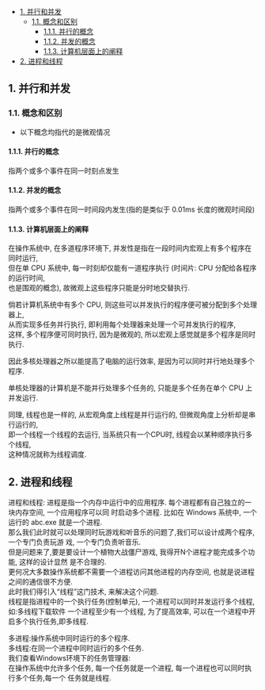 <!-- TOC -->

- [1. 并行和并发](#1-并行和并发)
  - [1.1. 概念和区别](#11-概念和区别)
    - [1.1.1. 并行的概念](#111-并行的概念)
    - [1.1.2. 并发的概念](#112-并发的概念)
    - [1.1.3. 计算机层面上的阐释](#113-计算机层面上的阐释)
- [2. 进程和线程](#2-进程和线程)

<!-- /TOC -->

## 1. 并行和并发

### 1.1. 概念和区别
- 以下概念均指代的是微观情况

#### 1.1.1. 并行的概念
指两个或多个事件在同一时刻点发生

#### 1.1.2. 并发的概念
指两个或多个事件在同一时间段内发生(指的是类似于 0.01ms 长度的微观时间段)

#### 1.1.3. 计算机层面上的阐释
在操作系统中, 在多道程序环境下, 并发性是指在一段时间内宏观上有多个程序在同时运行,  
但在单 CPU 系统中, 每一时刻却仅能有一道程序执行 (时间片: CPU 分配给各程序的运行时间,  
也是围观的概念), 故微观上这些程序只能是分时地交替执行.  

倘若计算机系统中有多个 CPU, 则这些可以并发执行的程序便可被分配到多个处理器上,  
从而实现多任务并行执行, 即利用每个处理器来处理一个可并发执行的程序,  
这样, 多个程序便可同时执行, 因为是微观的, 所以宏观上感觉就是多个程序是同时执行.  

因此多核处理器之所以能提高了电脑的运行效率, 是因为可以同时并行地处理多个程序.  

单核处理器的计算机是不能并行处理多个任务的, 只能是多个任务在单个 CPU 上并发运行.   

同理, 线程也是一样的, 从宏观角度上线程是并行运行的, 但微观角度上分析却是串行运行的,  
即一个线程一个线程的去运行, 当系统只有一个CPU时, 线程会以某种顺序执行多个线程,  
这种情况就称为线程调度. 

## 2. 进程和线程
进程和线程:
进程是指一个内存中运行中的应用程序. 每个进程都有自己独立的一块内存空间, 一个应用程序可以同
时启动多个进程. 比如在 Windows 系统中, 一个运行的 abc.exe 就是一个进程.  
那么我们此时就可以处理同时玩游戏和听音乐的问题了,我们可以设计成两个程序, 一个专门负责玩游
戏, 一个专门负责听音乐.  
但是问题来了,要是要设计一个植物大战僵尸游戏, 我得开N个进程才能完成多个功能, 这样的设计显然
是不合理的.  
更何况大多数操作系统都不需要一个进程访问其他进程的内存空间, 也就是说进程之间的通信很不方便.  
此时我们得引入“线程”这门技术, 来解决这个问题.  
线程是指进程中的一个执行任务(控制单元), 一个进程可以同时并发运行多个线程, 如:多线程下载软件
一个进程至少有一个线程, 为了提高效率, 可以在一个进程中开启多个执行任务,即多线程.  

多进程:操作系统中同时运行的多个程序.  
多线程:在同一个进程中同时运行的多个任务.  
我们查看Windows环境下的任务管理器:  
在操作系统中允许多个任务, 每一个任务就是一个进程, 每一个进程也可以同时执行多个任务,每一个
任务就是线程. 
